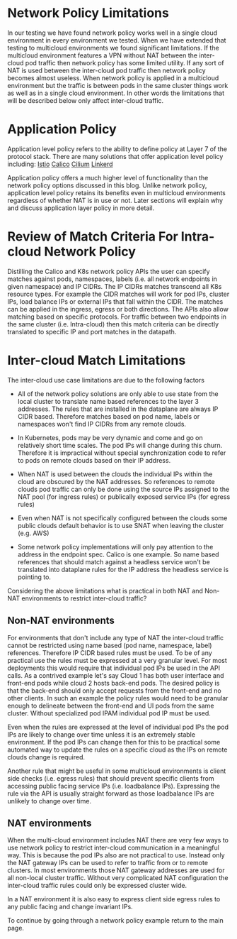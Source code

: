 # Network Policy Limitations

In our testing we have found network policy works well in a single cloud environment in every
environment we tested.  When we have extended that testing to multicloud environments we found
significant limitations.  If the multicloud environment features a VPN without NAT between
the inter-cloud pod traffic then network policy has some limited utility.  If any sort of
NAT is used between the inter-cloud pod traffic then network policy becomes almost
useless.  When network policy is applied in a multicloud environment but the traffic is between
pods in the same cluster things work as well as in a single cloud environment.  In other words
the limitations that will be described below only affect inter-cloud traffic.

# Application Policy

Application level policy refers to the ability to define policy at Layer 7 of the protocol
stack.  There are many solutions that offer application level policy including:
[Istio](https://istio.io/)
[Calico](https://docs.projectcalico.org/v3.6/security/app-layer-policy/)
[Cilium](https://cilium.io/)
[Linkerd](https://linkerd.io/)

Application policy offers a much higher level of functionality than the network policy options
discussed in this blog.  Unlike network policy, application level policy retains its benefits
even in multicloud environments regardless of whether NAT is in use or not. Later sections
will explain why and discuss application layer policy in more detail.

# Review of Match Criteria For Intra-cloud Network Policy

Distilling the Calico and K8s network policy APIs the user can specify matches against pods,
namespaces, labels (i.e. all network endpoints in given namespace) and IP CIDRs.  The IP CIDRs
matches transcend all K8s resource types.  For example the CIDR matches will work for pod
IPs, cluster IPs, load balance IPs or external IPs that fall within the CIDR. The matches
can be applied in the ingress, egress or both directions.  The APIs also allow matching based on
specific protocols.  For traffic between two endpoints in the same cluster (i.e. Intra-cloud) 
then this match criteria can be directly translated to specific IP and port matches in the datapath.

# Inter-cloud Match Limitations

The inter-cloud use case limitations are due to the following factors

* All of the network policy solutions are only able to use state from the local cluster to
translate name based references to the layer 3 addresses. The rules that are installed in the
dataplane are always IP CIDR based. Therefore matches based on pod name, labels or namespaces
won't find IP CIDRs from any remote clouds.

* In Kubernetes, pods may be very dynamic and come and go on relatively short time scales.
The pod IPs will change during this churn. Therefore it is impractical without special
synchronization code to refer to pods on remote clouds based on their IP address.

* When NAT is used between the clouds the individual IPs within the cloud are obscured by the
NAT addresses.  So references to remote clouds pod traffic can only be done using the
source IPs assigned to the NAT pool (for ingress rules) or publically exposed service
IPs (for egress rules)

* Even when NAT is not specifically configured between the clouds some public clouds default
behavior is to use SNAT when leaving the cluster (e.g. AWS)

* Some network policy implementations will only pay attention to the address in the
endpoint spec. Calico is one example.  So name based references that should match
against a headless service won't be translated into dataplane rules for the IP
address the headless service is pointing to.

Considering the above limitations what is practical in both NAT and Non-NAT environments to restrict inter-cloud traffic?

## Non-NAT environments

For environments that don't include any type of NAT the inter-cloud traffic cannot be
restricted using name based (pod name, namespace, label) references.  Therefore IP
CIDR based rules must be used.  To be of any practical use the rules must be expressed
at a very granular level.  For most deployments this would require that individual pod
IPs be used in the API calls.  As a contrived example let's say Cloud 1 has both
user interface and front-end pods while cloud 2 hosts back-end pods.  The desired policy
is that the back-end should only accept requests from the front-end and no other clients.
In such an example the policy rules would need to be granular enough to delineate between
the front-end and UI pods from the same cluster. Without specialized pod IPAM individual
pod IP must be used.

Even when the rules are expressed at the level of individual pod IPs the pod IPs are likely to
change over time unless it is an extremely stable environment. If the pod IPs can change then
for this to be practical some automated way to update the rules on a specific cloud as the
IPs on remote clouds change is required.

Another rule that might be useful in some multicloud environments is client side checks
(i.e. egress rules) that should prevent specific clients from accessing public facing
service IPs (i.e. loadbalance IPs). Expressing the rule via the API is usually
straight forward as those loadbalance IPs are unlikely to change over time.

## NAT environments

When the multi-cloud environment includes NAT there are very few ways to use network policy
to restrict inter-cloud communication in a meaningful way. This is because the pod IPs also
are not practical to use.  Instead only the NAT gateway IPs can be used to refer to traffic
from or to remote clusters.  In most environments those NAT gateway addresses are used for
all non-local cluster traffic.  Without very complicated NAT configuration the inter-cloud
traffic rules could only be expressed cluster wide.

In a NAT environment it is also easy to express client side egress rules to any public facing and
change invariant IPs.

To continue by going through a network policy example return to the main page.

